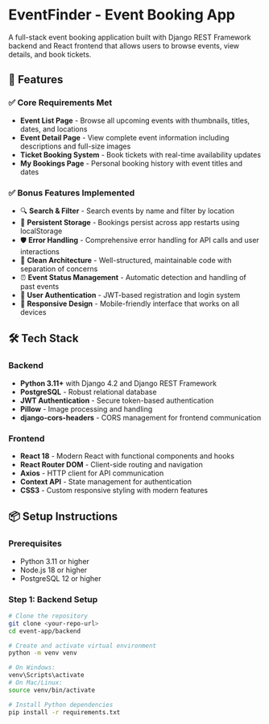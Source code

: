 # EventFinder - Event Booking App

A full-stack event booking application built with Django REST Framework backend and React frontend that allows users to browse events, view details, and book tickets.

## 🚀 Features

### ✅ Core Requirements Met
- **Event List Page** - Browse all upcoming events with thumbnails, titles, dates, and locations
- **Event Detail Page** - View complete event information including descriptions and full-size images
- **Ticket Booking System** - Book tickets with real-time availability updates
- **My Bookings Page** - Personal booking history with event titles and dates

### ✅ Bonus Features Implemented
- 🔍 **Search & Filter** - Search events by name and filter by location
- 💾 **Persistent Storage** - Bookings persist across app restarts using localStorage
- 🛡️ **Error Handling** - Comprehensive error handling for API calls and user interactions
- 🎨 **Clean Architecture** - Well-structured, maintainable code with separation of concerns
- ⏰ **Event Status Management** - Automatic detection and handling of past events
- 🔐 **User Authentication** - JWT-based registration and login system
- 📱 **Responsive Design** - Mobile-friendly interface that works on all devices

## 🛠️ Tech Stack

### Backend
- **Python 3.11+** with Django 4.2 and Django REST Framework
- **PostgreSQL** - Robust relational database
- **JWT Authentication** - Secure token-based authentication
- **Pillow** - Image processing and handling
- **django-cors-headers** - CORS management for frontend communication

### Frontend
- **React 18** - Modern React with functional components and hooks
- **React Router DOM** - Client-side routing and navigation
- **Axios** - HTTP client for API communication
- **Context API** - State management for authentication
- **CSS3** - Custom responsive styling with modern features

## 📦 Setup Instructions

### Prerequisites
- Python 3.11 or higher
- Node.js 18 or higher
- PostgreSQL 12 or higher

### Step 1: Backend Setup

```bash
# Clone the repository
git clone <your-repo-url>
cd event-app/backend

# Create and activate virtual environment
python -m venv venv

# On Windows:
venv\Scripts\activate
# On Mac/Linux:
source venv/bin/activate

# Install Python dependencies
pip install -r requirements.txt